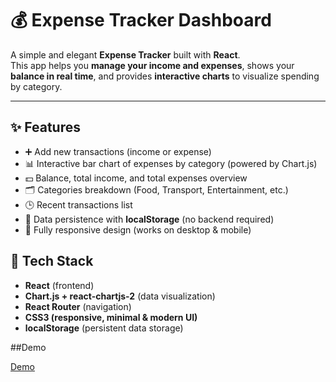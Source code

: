 # 💰 Expense Tracker Dashboard

A simple and elegant **Expense Tracker** built with **React**.  
This app helps you **manage your income and expenses**, shows your **balance in real time**, and provides **interactive charts** to visualize spending by category.

---

## ✨ Features

- ➕ Add new transactions (income or expense)  
- 📊 Interactive bar chart of expenses by category (powered by Chart.js)  
- 💵 Balance, total income, and total expenses overview  
- 🗂️ Categories breakdown (Food, Transport, Entertainment, etc.)  
- 🕒 Recent transactions list  
- 💾 Data persistence with **localStorage** (no backend required)  
- 📱 Fully responsive design (works on desktop & mobile)  


## 🚀 Tech Stack

- **React** (frontend)  
- **Chart.js + react-chartjs-2** (data visualization)  
- **React Router** (navigation)  
- **CSS3 (responsive, minimal & modern UI)**  
- **localStorage** (persistent data storage)  

##Demo

[Demo](expense-tracker-qkp3.vercel.app)
